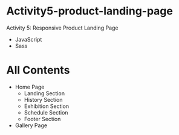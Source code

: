 # Activity5-product-landing-page

Activity 5: Responsive Product Landing Page
 - JavaScript
 - Sass

 # All Contents  
- Home Page
  - Landing Section
  - History Section
  - Exhibition Section
  - Schedule Section
  - Footer Section
- Gallery Page
